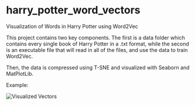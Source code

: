 # harry_potter_word_vectors
Visualization of Words in Harry Potter using Word2Vec

This project contains two key components. The first is a data folder which contains every single book of Harry Potter in a .txt format, while the second is an executable file that will read in all of the files, and use the data to train Word2Vec. 

Then, the data is compressed using T-SNE and visualized with Seaborn and MatPlotLib.

Example:

![Visualized Vectors](https://github.com/gkeglevich/harry_potter_word_vectors/blob/master/Screenshots/Figure%201.png "Example")
